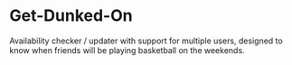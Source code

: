 Get-Dunked-On
=============

Availability checker / updater with support for multiple users, designed to know when friends will be playing basketball on the weekends.

